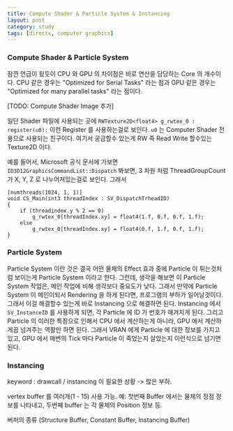 ```yaml
---
title: Compute Shader & Particle System & Instancing
layout: post
category: study
tags: [directx, computer graphics]
---
```


### Compute Shader & Particle System

잠깐 언급이 됬듯이 CPU 와 GPU 의 차이점은 바로 연산을 담당하는 Core 의 개수이다. CPU 같은 경우는 "Optimized for Serial Tasks" 라는 점과 GPU 같은 경우는 "Optimized for many parallel tasks" 라는 점이다.

[TODO: Compute Shader Image 추가]

일단 Shader 파일에 사용되는 곳에 `RWTexture2D<float4> g_rwtex_0 : register(u0):` 이런 Register 를 사용하는걸로 보인다. `u0` 는 Computer Shader 전용으로 사용되는 친구이다. 여기서 궁금할수 있는게 RW 즉 Read Write 할수있는 Texture2D 이다. 

예를 들어서, Microsoft 공식 문서에 가보면 `ID3D12GraphicsCommandList::Dispatch` 봐보면, 3 차원 처럼 ThreadGroupCount 가 X, Y, Z 로 나누어져있는걸로 보인다. 그래서 
```
[numthreads(1024, 1, 1)]
void CS_Main(int3 threadIndex : SV_DispatchTrheadID)
{
    if (threadindex.y % 2 == 0)
        g_rwtex_0[threadIndex.xy] = float4(1.f, 0.f, 0.f, 1.f);
    else
        g_rwtex_0[threadIndex.xy] = float4(0.f, 1.f, 0.f, 1.f); 
}
```

### Particle System

Particle System 이란 것은 결국 어떤 물체의 Effect 효과 중에 Particle 이 튀는것처럼 보이는게 Particle System 이라고 한다. 그런데, 생각을 해보면 이 Particle System 작업은, 메인 작업에 비해 생각보다 중요도가 낮다. 그래서 만약에 Particle System 이 메인이되서 Rendering 을 하게 된다면, 프로그램의 부하가 일어날것이다. 그래서 이걸 해결할수 있는게 바로 Instancing 으로 해결하면 된다. Instancing 에서 `SV_InstanceID` 를 사용하게 되면, 각 Particle 에 ID 가 번호가 매겨지게 된다. 그리고 Particle 의 이러한 특징으로 인해서 CPU 에서 계산하는게 아니라, GPU 에서 계산하게끔 넘겨주는 역활만 하면 된다. 그래서 VRAN 에게 Particle 에 대한 정보를 가지고 있고, GPU 에서 매번의 Tick 마다 Particle 이 죽었는지 살았는지 이런식으로 넘기면 된다.

### Instancing

keyword : drawcall / instancing 이 필요한 상황 -> 많은 부하. 

vertex buffer 를 여러개(1 - 15) 사용 가능. 예: 첫번째 Buffer 에서는 물체의 정점 정보를 나타내고, 두번째 buffer 는 각 물체의 Position 정보 등. 

버퍼의 종류 (Structure Buffer, Constant Buffer, Instancing Buffer) 
